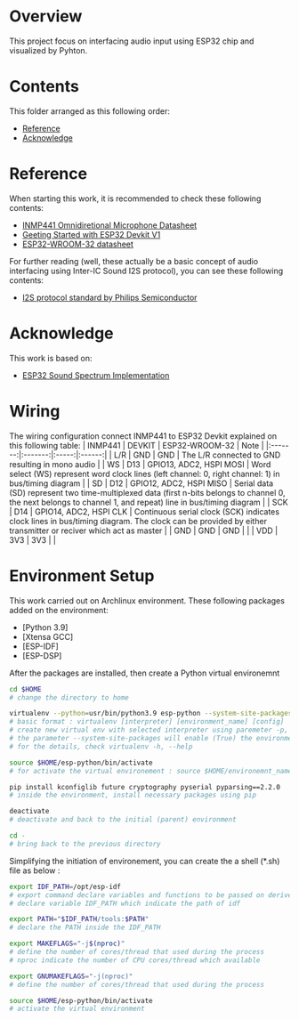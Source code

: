 # Overview
This project focus on interfacing audio input using ESP32 chip and visualized by Pyhton.

# Contents
This folder arranged as this following order:
- [Reference](#Reference)
- [Acknowledge](#Acknowlegde)

# Reference
When starting this work, it is recommended to check these following contents:
- [INMP441 Omnidiretional Microphone Datasheet](https://invensense.tdk.com/wp-content/uploads/2015/02/INMP441.pdf)
- [Geeting Started with ESP32 Devkit V1](https://randomnerdtutorials.com/getting-started-with-esp32/)
- [ESP32-WROOM-32 datasheet](https://www.espressif.com/sites/default/files/documentation/esp32-wroom-32_datasheet_en.pdf)

For further reading (well, these actually be a basic concept of audio interfacing using Inter-IC Sound I2S protocol), you can see these following contents:
- [I2S protocol standard  by Philips Semiconductor](https://web.archive.org/web/20070102004400/http://www.nxp.com/acrobat_download/various/I2SBUS.pdf)

# Acknowledge
This work is based on:
- [ESP32 Sound Spectrum Implementation](https://github.com/pedrominatel/esp32-projects/blob/master/demo/sound_spectrum/main/i2s_spectrum_example_main.c)

# Wiring
The wiring configuration connect INMP441 to ESP32 Devkit explained on this following table:
| INMP441   | DEVKIT    | ESP32-WROOM-32    | Note  |
|:-------:|:-------:|:-----:|:------:|
| L/R | GND | GND | The L/R connected to GND resulting in mono audio |
| WS | D13 | GPIO13, ADC2, HSPI MOSI | Word select (WS) represent word clock lines (left channel: 0, right channel: 1) in bus/timing diagram |
| SD | D12 | GPIO12, ADC2, HSPI MISO | Serial data (SD) represent two time-multiplexed data (first n-bits belongs to channel 0, the next belongs to channel 1, and repeat) line in bus/timing diagram |
| SCK | D14 | GPIO14, ADC2, HSPI CLK | Continuous serial clock (SCK) indicates clock lines in bus/timing diagram. The clock can be provided by either transmitter or reciver which act as master |
| GND | GND | GND | |
| VDD | 3V3 | 3V3 | |

# Environment Setup
This work carried out on Archlinux environment. These following packages added on the environment:
- [Python 3.9]
- [Xtensa GCC]
- [ESP-IDF]
- [ESP-DSP]

After the packages are installed, then create a Python virtual environemnt

```sh
cd $HOME
# change the directory to home

virtualenv --python=usr/bin/python3.9 esp-python --system-site-packages
# basic format : virtualenv [interpreter] [environment_name] [config]
# create new virtual env with selected interpreter using paremeter -p, --python and define the path
# the parameter --system-site-packages will enable (True) the environment access to system site packages
# for the details, check virtualenv -h, --help

source $HOME/esp-python/bin/activate
# for activate the virtual environement : source $HOME/environemnt_name/bin/activate

pip install kconfiglib future cryptography pyserial pyparsing==2.2.0
# inside the environment, install necessary packages using pip

deactivate
# deactivate and back to the initial (parent) environment

cd -
# bring back to the previous directory

```

Simplifying the initiation of environement, you can create the a shell (*.sh) file as below :

```sh
export IDF_PATH=/opt/esp-idf
# export command declare variables and functions to be passed on derived (child) process
# declare variable IDF_PATH which indicate the path of idf

export PATH="$IDF_PATH/tools:$PATH"
# declare the PATH inside the IDF_PATH

export MAKEFLAGS="-j$(nproc)"
# define the number of cores/thread that used during the process
# nproc indicate the number of CPU cores/thread which available

export GNUMAKEFLAGS="-j(nproc)"
# define the number of cores/thread that used during the process

source $HOME/esp-python/bin/activate
# activate the virtual environment

```
